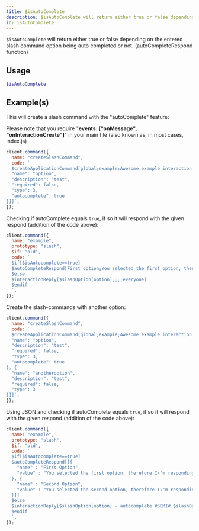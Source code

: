 ```yaml
---
title: $isAutoComplete
description: $isAutoComplete will return either true or false depending on the entered slash command option being auto completed or not. (autoCompleteRespond function)
id: isAutoComplete
---
```


`$isAutoComplete` will return either true or false depending on the entered slash command option being auto completed or
not. (autoCompleteRespond function)

## Usage

```php
$isAutoComplete
```

## Example(s)

This will create a slash command with the "autoComplete" feature:

Please note that you require "**events: ["onMessage", "onInteractionCreate"]**" in your main file (also known as, in
most cases, index.js)

```javascript
client.command({
  name: "createSlashCommand",
  code: `
  $createApplicationCommand[global;example;Awesome example interaction command with auto-complete!;true;slash;[{
  "name": "option", 
  "description": "test",
  "required": false,
  "type": 3, 
  "autocomplete": true
}]]`,
});
```

Checking if autoComplete equals `true`, if so it will respond with the given respond (addition of the code above):

```javascript
client.command({
  name: "example",
  prototype: "slash",
  $if: "old",
  code: `
  $if[$isAutocomplete==true]
  $autoCompleteRespond[First option;You selected the first option, therefore I'm responding with this!;Second option;You selected the first second, therefore I'm responding with this!]
  $else
  $interactionReply[$slashOption[option];;;;everyone]
  $endif
  `,
});
```

Create the slash-commands with another option:

```javascript
client.command({
  name: "createSlashCommand",
  code: `
  $createApplicationCommand[global;example;Awesome example interaction command with auto-complete!;true;slash;[{
  "name": "option",
  "description": "test",
  "required": false, 
  "type": 3,
  "autocomplete": true 
}, {
  "name": "anotheroption",
  "description": "test",
  "required": false,
  "type": 3
}]]`,
});
```

Using JSON and checking if autoComplete equals `true`, if so it will respond with the given respond (addition of the
code above):

```javascript
client.command({
  name: "example",
  prototype: "slash",
  $if: "old",
  code: `
  $if[$isAutocomplete==true]
  $autoCompleteRespond[[{ 
    "name" : "First Option",
    "value" : "You selected the first option, therefore I\'m responding with this!"
  }, {
    "name" : "Second Option",
    "value" : "You selected the second option, therefore I\'m responding with this!"
  }]]
  $else
  $interactionReply[$slashOption[option] - autocomplete #SEMI# $slashOption[anotheroption] - false autocomplete;;;;everyone]
  $endif
  `,
});
```
